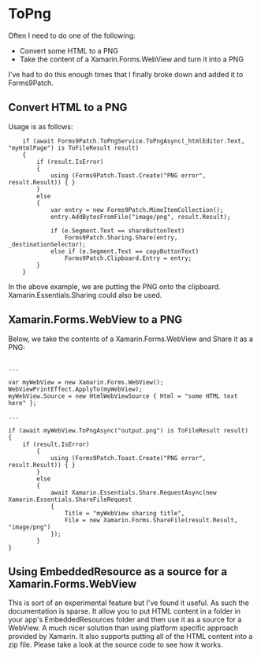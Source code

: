 # ToPng

Often I need to do one of the following:

 - Convert some HTML to a PNG
 - Take the content of a Xamarin.Forms.WebView and turn it into a PNG

I've had to do this enough times that I finally broke down and added it to Forms9Patch.

## Convert HTML to a PNG

Usage is as follows:

```c-sharp
    if (await Forms9Patch.ToPngService.ToPngAsync(_htmlEditor.Text, "myHtmlPage") is ToFileResult result)
    {
        if (result.IsError)
        {
            using (Forms9Patch.Toast.Create("PNG error", result.Result)) { }
        }
        else
        {
            var entry = new Forms9Patch.MimeItemCollection();
            entry.AddBytesFromFile("image/png", result.Result);

            if (e.Segment.Text == shareButtonText)
                Forms9Patch.Sharing.Share(entry, _destinationSelector);
            else if (e.Segment.Text == copyButtonText)
                Forms9Patch.Clipboard.Entry = entry;
        }
    }
```        

In the above example, we are putting the PNG onto the clipboard.  Xamarin.Essentials.Sharing could also be used.


## Xamarin.Forms.WebView to a PNG

Below, we take the contents of a Xamarin.Forms.WebView and Share it as a PNG:

```c-sharp

...

var myWebView = new Xamarin.Forms.WebView();
WebViewPrintEffect.ApplyTo(myWebView);
myWebView.Source = new HtmlWebViewSource { Html = "some HTML text here" };

...

if (await myWebView.ToPngAsync("output.png") is ToFileResult result)
{
    if (result.IsError)
        {
            using (Forms9Patch.Toast.Create("PNG error", result.Result)) { }
        }
        else
        {
            await Xamarin.Essentials.Share.RequestAsync(new Xamarin.Essentials.ShareFileRequest
            {
                Title = "myWebView sharing title",
                File = new Xamarin.Forms.ShareFile(result.Result, "image/png")
            });
        }
}
```




## Using EmbeddedResource as a source for a Xamarin.Forms.WebView

This is sort of an experimental feature but I've found it useful.  As such the documentation is sparse.  It allow you to put HTML content in a folder in your app's EmbeddedResources folder and then use it as a source for a WebView.   A much nicer solution than using platform specific approach provided by Xamarin.  It also supports putting all of the HTML content into a zip file.  Please take a look at the source code to see how it works.